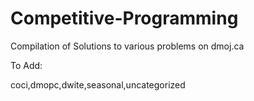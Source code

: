 # Competitive-Programming
Compilation of Solutions to various problems on dmoj.ca

To Add:

coci,dmopc,dwite,seasonal,uncategorized
